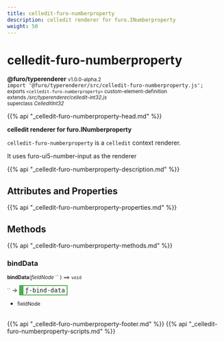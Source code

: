 ```yaml
---
title: celledit-furo-numberproperty
description: celledit renderer for furo.INumberproperty
weight: 50
---
```


# celledit-furo-numberproperty
**@furo/typerenderer** <small>v1.0.0-alpha.2</small>
<br>`import '@furo/typerenderer/src/celledit-furo-numberproperty.js';`<small>
<br>exports `<celledit-furo-numberproperty>` custom-element-definition
<br>extends */src/typerenderer/celledit-int32.js*
<br>superclass *CelleditInt32*</small>

{{% api "_celledit-furo-numberproperty-head.md" %}}

**celledit renderer for furo.INumberproperty**

`celledit-furo-numberproperty` is a `celledit` context renderer.

It uses furo-ui5-number-input as the renderer

{{% api "_celledit-furo-numberproperty-description.md" %}}


## Attributes and Properties
{{% api "_celledit-furo-numberproperty-properties.md" %}}




## Methods
{{% api "_celledit-furo-numberproperty-methods.md" %}}


### **bindData**
<small>**bindData**(*fieldNode* `` ) ⟹ `void`</small>

<small>`` </small> →
<span  style="border-width:2px 2px 2px 10px; border-style: solid;border-color:  rgb(76, 175, 80);font-family:monospace; padding:2px 4px;">ƒ-bind-data</span>



- <small>fieldNode </small>
<br><br>




{{% api "_celledit-furo-numberproperty-footer.md" %}}
{{% api "_celledit-furo-numberproperty-scripts.md" %}}
